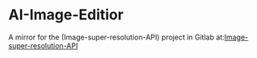 # AI-Image-Editior
A mirror for the (Image-super-resolution-API) project in Gitlab at:[Image-super-resolution-API](https://gitlab.com/Nitro963/image-processing-api)
